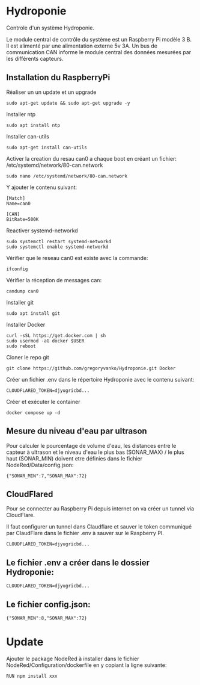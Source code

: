 # Hydroponie
Controle d'un système Hydroponie.

Le module central de contrôle du système est un Raspberry Pi modèle 3 B. Il est alimenté par une alimentation externe 5v 3A.
Un bus de communication CAN informe le module central des données mesurées par les différents capteurs.

## Installation du RaspberryPi
Réaliser un un update et un upgrade
```
sudo apt-get update && sudo apt-get upgrade -y
```

Installer ntp
```
sudo apt install ntp
```

Installer can-utils
```
sudo apt-get install can-utils
```

Activer la creation du resau can0 a chaque boot en créant un fichier: /etc/systemd/network/80-can.network 
```
sudo nano /etc/systemd/network/80-can.network
```
Y ajouter le contenu suivant:
```
[Match]
Name=can0

[CAN]
BitRate=500K
```
Reactiver systemd-networkd
```
sudo systemctl restart systemd-networkd
sudo systemctl enable systemd-networkd
```
Vérifier que le reseau can0 est existe avec la commande:
```
ifconfig
```
Vérifier la réception de messages can:
```
candump can0
```

Installer git
```
sudo apt install git
```

Installer Docker
```
curl -sSL https://get.docker.com | sh
sudo usermod -aG docker $USER
sudo reboot
```

Cloner le repo git
```
git clone https://github.com/gregoryvanko/Hydroponie.git Docker
```

Créer un fichier .env dans le répertoire Hydroponie avec le contenu suivant:
```
CLOUDFLARED_TOKEN=djyugricbd...
```

Créer et exécuter le container
```
docker compose up -d
```

## Mesure du niveau d'eau par ultrason
Pour calculer le pourcentage de volume d'eau, les distances entre le capteur à ultrason et le niveau d'eau le plus bas (SONAR_MAX) / le plus haut (SONAR_MIN) doivent etre définies dans le fichier NodeRed/Data/config.json:
```
{"SONAR_MIN":7,"SONAR_MAX":72}
```

## CloudFlared
Pour se connecter au Raspberry Pi depuis internet on va créer un tunnel via CloudFlare.

Il faut configurer un tunnel dans Claudflare et sauver le token communiqué par ClaudFlare dans le fichier .env à sauver sur le Raspberry PI.
```
CLOUDFLARED_TOKEN=djyugricbd...
```

## Le fichier .env a créer dans le dossier Hydroponie:
```
CLOUDFLARED_TOKEN=djyugricbd...
```

## Le fichier config.json:
```
{"SONAR_MIN":8,"SONAR_MAX":72}
```

# Update
Ajouter le package NodeRed à installer dans le fichier NodeRed/Configuration/dockerfile en y copiant la ligne suivante: 
```
RUN npm install xxx
```
